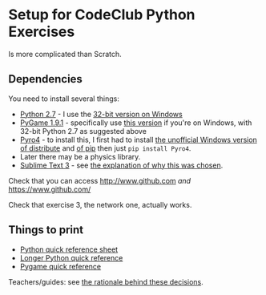 Setup for CodeClub Python Exercises
======================================

Is more complicated than Scratch.

Dependencies
---------------

You need to install several things:

* [Python 2.7](http://www.python.org/getit/) - I use the [32-bit version on Windows](http://www.python.org/ftp/python/2.7.3/python-2.7.3.msi)
* [PyGame 1.9.1](http://www.pygame.org/download.shtml) - specifically use [this version](http://pygame.org/ftp/pygame-1.9.1.win32-py2.7.msi) if you're on Windows, with 32-bit Python 2.7 as suggested above
* [Pyro4](http://pythonhosted.org/Pyro4/install.html#obtaining-and-installing-pyro) - to install this, I first had to install [the unofficial Windows version of distribute](http://www.lfd.uci.edu/~gohlke/pythonlibs/#distribute) and [of pip](http://www.lfd.uci.edu/~gohlke/pythonlibs/#pip) then just ```pip install Pyro4```.
* Later there may be a physics library.
* [Sublime Text 3](http://www.sublimetext.com/3) - see [the explanation of why this was chosen](rationale.md).

Check that you can access http://www.github.com _and_ https://www.github.com/

Check that exercise 3, the network one, actually works.

Things to print
---------------

* [Python quick reference sheet](http://sleet.aos.wisc.edu/~gpetty/wp/wp-content/uploads/2011/10/Python_qr.pdf)
* [Longer Python quick reference](http://www.cogsci.rpi.edu/~destem/gamedev/python.pdf)
* [Pygame quick reference](http://www.cogsci.rpi.edu/~destem/gamedev/pygame.pdf)

Teachers/guides: see [the rationale behind these decisions](rationale.md).
